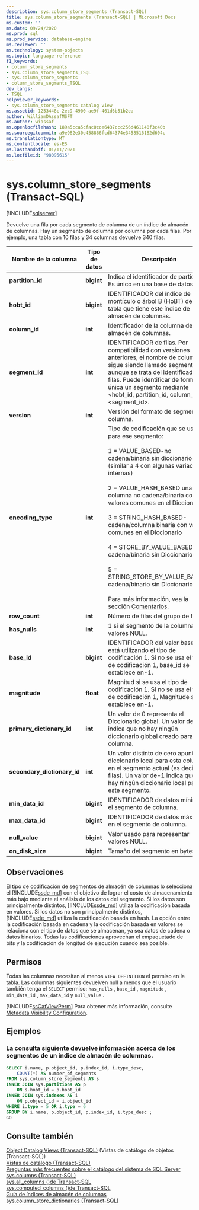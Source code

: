 ```yaml
---
description: sys.column_store_segments (Transact-SQL)
title: sys.column_store_segments (Transact-SQL) | Microsoft Docs
ms.custom: ''
ms.date: 09/24/2020
ms.prod: sql
ms.prod_service: database-engine
ms.reviewer: ''
ms.technology: system-objects
ms.topic: language-reference
f1_keywords:
- column_store_segments
- sys.column_store_segments_TSQL
- sys.column_store_segments
- column_store_segments_TSQL
dev_langs:
- TSQL
helpviewer_keywords:
- sys.column_store_segments catalog view
ms.assetid: 1253448c-2ec9-4900-ae9f-461d6b51b2ea
author: WilliamDAssafMSFT
ms.author: wiassaf
ms.openlocfilehash: 189a5cca5cfac0cce6437ccc256d461140f3c40b
ms.sourcegitcommit: a9e982e30e458866fcd64374e3458516182d604c
ms.translationtype: MT
ms.contentlocale: es-ES
ms.lasthandoff: 01/11/2021
ms.locfileid: "98095615"
---
```

# <a name="syscolumn_store_segments-transact-sql"></a>sys.column_store_segments (Transact-SQL)
[!INCLUDE[sqlserver](../../includes/applies-to-version/sqlserver.md)]

Devuelve una fila por cada segmento de columna de un índice de almacén de columnas. Hay un segmento de columna por columna por cada filas. Por ejemplo, una tabla con 10 filas y 34 columnas devuelve 340 filas. 
  
|Nombre de la columna|Tipo de datos|Descripción|  
|-----------------|---------------|-----------------|  
|**partition_id**|**bigint**|Indica el identificador de partición. Es único en una base de datos.|  
|**hobt_id**|**bigint**|IDENTIFICADOR del índice de montículo o árbol B (HoBT) de la tabla que tiene este índice de almacén de columnas.|  
|**column_id**|**int**|Identificador de la columna de almacén de columnas.|  
|**segment_id**|**int**|IDENTIFICADOR de filas. Por compatibilidad con versiones anteriores, el nombre de columna sigue siendo llamado segment_id aunque se trata del identificador de filas. Puede identificar de forma única un segmento mediante \<hobt_id, partition_id, column_id> <segment_id>.|  
|**version**|**int**|Versión del formato de segmento de columna.|  
|**encoding_type**|**int**|Tipo de codificación que se usa para ese segmento:<br /><br /> 1 = VALUE_BASED-no cadena/binaria sin diccionario (similar a 4 con algunas variaciones internas)<br /><br /> 2 = VALUE_HASH_BASED una columna no cadena/binaria con valores comunes en el Diccionario<br /><br /> 3 = STRING_HASH_BASED-cadena/columna binaria con valores comunes en el Diccionario<br /><br /> 4 = STORE_BY_VALUE_BASED-no cadena/binaria sin Diccionario<br /><br /> 5 = STRING_STORE_BY_VALUE_BASED-cadena/binario sin Diccionario<br /><br /> Para más información, vea la sección [Comentarios](#remarks).|  
|**row_count**|**int**|Número de filas del grupo de filas.|  
|**has_nulls**|**int**|1 si el segmento de la columna tiene valores NULL.|  
|**base_id**|**bigint**|IDENTIFICADOR del valor base si se está utilizando el tipo de codificación 1. Si no se usa el tipo de codificación 1, base_id se establece en-1.|  
|**magnitude**|**float**|Magnitud si se usa el tipo de codificación 1. Si no se usa el tipo de codificación 1, Magnitude se establece en-1.|  
|**primary_dictionary_id**|**int**|Un valor de 0 representa el Diccionario global. Un valor de-1 indica que no hay ningún diccionario global creado para esta columna.|  
|**secondary_dictionary_id**|**int**|Un valor distinto de cero apunta al diccionario local para esta columna en el segmento actual (es decir, filas). Un valor de-1 indica que no hay ningún diccionario local para este segmento.|  
|**min_data_id**|**bigint**|IDENTIFICADOR de datos mínimo en el segmento de columna.|  
|**max_data_id**|**bigint**|IDENTIFICADOR de datos máximo en el segmento de columna.|  
|**null_value**|**bigint**|Valor usado para representar valores NULL.|  
|**on_disk_size**|**bigint**|Tamaño del segmento en bytes.|  
  
## <a name="remarks"></a>Observaciones  
El tipo de codificación de segmentos de almacén de columnas lo selecciona el [!INCLUDE[ssde_md](../../includes/ssde_md.md)] con el objetivo de lograr el costo de almacenamiento más bajo mediante el análisis de los datos del segmento. Si los datos son principalmente distintos, [!INCLUDE[ssde_md](../../includes/ssde_md.md)] utiliza la codificación basada en valores. Si los datos no son principalmente distintos, [!INCLUDE[ssde_md](../../includes/ssde_md.md)] utiliza la codificación basada en hash. La opción entre la codificación basada en cadena y la codificación basada en valores se relaciona con el tipo de datos que se almacenan, ya sea datos de cadena o datos binarios. Todas las codificaciones aprovechan el empaquetado de bits y la codificación de longitud de ejecución cuando sea posible.
 
## <a name="permissions"></a>Permisos  
 Todas las columnas necesitan al menos `VIEW DEFINITION` el permiso en la tabla. Las columnas siguientes devuelven null a menos que el usuario también tenga el `SELECT` permiso: `has_nulls` , `base_id` , `magnitude` , `min_data_id` , `max_data_id` y `null_value` .  
  
 [!INCLUDE[ssCatViewPerm](../../includes/sscatviewperm-md.md)] Para obtener más información, consulte [Metadata Visibility Configuration](../../relational-databases/security/metadata-visibility-configuration.md).  

## <a name="examples"></a>Ejemplos

### <a name="the-following-query-returns-information-about-segments-of-a-columnstore-index"></a>La consulta siguiente devuelve información acerca de los segmentos de un índice de almacén de columnas.  
  
```sql  
SELECT i.name, p.object_id, p.index_id, i.type_desc,   
    COUNT(*) AS number_of_segments  
FROM sys.column_store_segments AS s   
INNER JOIN sys.partitions AS p   
    ON s.hobt_id = p.hobt_id   
INNER JOIN sys.indexes AS i   
    ON p.object_id = i.object_id  
WHERE i.type = 5 OR i.type = 6  
GROUP BY i.name, p.object_id, p.index_id, i.type_desc ;  
GO  
```  

## <a name="see-also"></a>Consulte también  
 [Object Catalog Views &#40;Transact-SQL&#41;](../../relational-databases/system-catalog-views/object-catalog-views-transact-sql.md)  (Vistas de catálogo de objetos [Transact-SQL])  
 [Vistas de catálogo &#40;Transact-SQL&#41;](../../relational-databases/system-catalog-views/catalog-views-transact-sql.md)   
 [Preguntas más frecuentes sobre el catálogo del sistema de SQL Server](../../relational-databases/system-catalog-views/querying-the-sql-server-system-catalog-faq.md)   
 [sys.columns &#40;Transact-SQL&#41;](../../relational-databases/system-catalog-views/sys-columns-transact-sql.md)   
 [sys.all_columns &#40;&#41;de Transact-SQL ](../../relational-databases/system-catalog-views/sys-all-columns-transact-sql.md)   
 [sys.computed_columns &#40;&#41;de Transact-SQL ](../../relational-databases/system-catalog-views/sys-computed-columns-transact-sql.md)   
 [Guía de índices de almacén de columnas](~/relational-databases/indexes/columnstore-indexes-overview.md)    
 [sys.column_store_dictionaries &#40;Transact-SQL&#41;](../../relational-databases/system-catalog-views/sys-column-store-dictionaries-transact-sql.md)  
  
 
